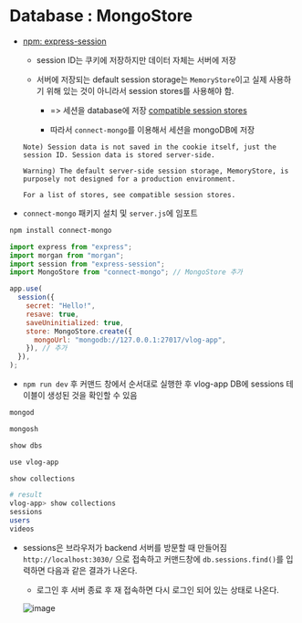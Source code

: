 # Database : MongoStore

- [npm: express-session](https://www.npmjs.com/package/express-session)

  - session ID는 쿠키에 저장하지만 데이터 자체는 서버에 저장

  - 서버에 저장되는 default session storage는 `MemoryStore`이고 실제 사용하기 위해 있는 것이 아니라서 session stores를 사용해야 함.

    - => 세션을 database에 저장 [compatible session stores](https://www.npmjs.com/package/express-session#compatible-session-stores)

    - 따라서 `connect-mongo`를 이용해서 세션을 mongoDB에 저장

  ```
  Note) Session data is not saved in the cookie itself, just the session ID. Session data is stored server-side.

  Warning) The default server-side session storage, MemoryStore, is purposely not designed for a production environment.

  For a list of stores, see compatible session stores.
  ```

- `connect-mongo` 패키지 설치 및 `server.js`에 임포트

```bash
npm install connect-mongo
```

```javascript
import express from "express";
import morgan from "morgan";
import session from "express-session";
import MongoStore from "connect-mongo"; // MongoStore 추가

app.use(
  session({
    secret: "Hello!",
    resave: true,
    saveUninitialized: true,
    store: MongoStore.create({
      mongoUrl: "mongodb://127.0.0.1:27017/vlog-app",
    }), // 추가
  }),
);
```

- `npm run dev` 후 커맨드 창에서 순서대로 실행한 후 vlog-app DB에 sessions 테이블이 생성된 것을 확인할 수 있음

```bash
mongod

mongosh

show dbs

use vlog-app

show collections
```

```bash
# result
vlog-app> show collections
sessions
users
videos
```

- sessions은 브라우저가 backend 서버를 방문할 때 만들어짐 `http://localhost:3030/` 으로 접속하고 커맨드창에 `db.sessions.find()`를 입력하면 다음과 같은 결과가 나온다.

  - 로그인 후 서버 종료 후 재 접속하면 다시 로그인 되어 있는 상태로 나온다.

  ![image](https://github.com/user-attachments/assets/00f5d465-1b88-4558-944e-ee120247d64a)
